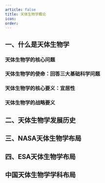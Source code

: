 ```yaml
---
article: false
title: 天体生物学概论
icon: 
order:
---
```

## 一、什么是天体生物学

### 天体生物学的核心问题
### 天体生物学的使命：回答三大基础科学问题
### 天体生物学的核心要义：宜居性
### 天体生物学的战略要义


## 二、天体生物学发展历史

## 三、NASA天体生物学布局

## 四、ESA天体生物学布局

## 中国天体生物学学科布局

